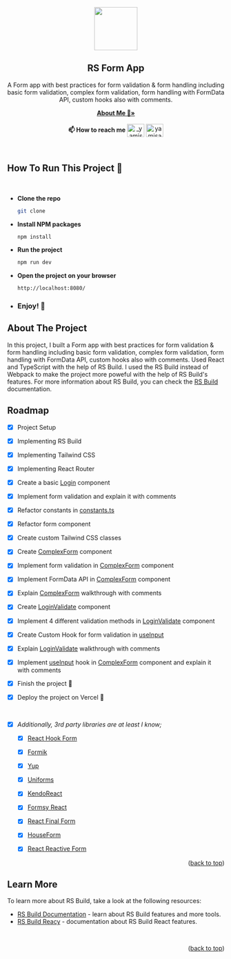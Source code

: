 <div align="center">
  <a href="https://avatars.githubusercontent.com/u/84624853?v=4">
    <img src="https://avatars.githubusercontent.com/u/84624853?v=4" width="100" height="100">
  </a>

  <h2 align="center">RS Form App</h2>

  <p align="center">
    A Form app with best practices for form validation & form handling including basic form validation, complex form validation, form handling with FormData API, custom hooks also with comments.
  </p>

  <p>
    <a href="https://github.com/yamisagi/yamisagi"><strong>About Me 💙»</strong></a>
    <br />
    <br />
     <strong>📫 How to reach me</strong> <a href="https://twitter.com/_yamisagi" target="blank"><img align="center" src="https://raw.githubusercontent.com/rahuldkjain/github-profile-readme-generator/master/src/images/icons/Social/twitter.svg" alt="_yamisagi" height="30" width="40" /></a>
    <a href="https://linkedin.com/in/yamisagi" target="blank"><img align="center" src="https://raw.githubusercontent.com/rahuldkjain/github-profile-readme-generator/master/src/images/icons/Social/linked-in-alt.svg" alt="yamisagi" height="30" width="40" /></a>
  </p>
</div>

<br/>

## How To Run This Project 🚀

<br/>

- <strong>Clone the repo</strong>

  ```sh
  git clone
  ```

- <strong>Install NPM packages</strong>

  ```sh
  npm install
  ```

- <strong>Run the project</strong>

  ```sh
  npm run dev
  ```

- <strong>Open the project on your browser</strong>

  ```sh
  http://localhost:8080/
  ```

- ### <strong>Enjoy! 🎉</strong>



<!-- ABOUT THE PROJECT -->

## About The Project

<!-- add asset here later -->


In this project, I built a Form app with best practices for form validation & form handling including basic form validation, complex form validation, form handling with FormData API, custom hooks also with comments. Used React and TypeScript with the help of RS Build. I used the RS Build instead of Webpack to make the project more poweful with the help of RS Build's features. For more information about RS Build, you can check the [RS Build](https://rsbuild.dev/guide/start/quick-start.html) documentation.

<!-- ROADMAP -->

## Roadmap

- [x] Project Setup
- [x] Implementing RS Build
- [x] Implementing Tailwind CSS
- [x] Implementing React Router
- [x] Create a basic [Login](/src/components/Login.tsx) component
- [x] Implement form validation and explain it with comments
- [x] Refactor constants in [constants.ts](/src/constants/links.ts)
- [x] Refactor form component
- [x] Create custom Tailwind CSS classes
- [x] Create [ComplexForm](/src/components/ComplexForm.tsx) component
- [x] Implement form validation in [ComplexForm](/src/components/ComplexForm.tsx) component
- [x] Implement FormData API in [ComplexForm](/src/components/ComplexForm.tsx) component
- [x] Explain [ComplexForm](/src/components/ComplexForm.tsx) walkthrough with comments
- [x] Create [LoginValidate](/src/components/LoginValidate.tsx) component
- [x] Implement 4 different validation methods in [LoginValidate](/src/components/LoginValidate.tsx) component
- [x] Create Custom Hook for form validation in [useInput](/src/hooks/useInput.ts)
- [x] Explain [LoginValidate](/src/components/LoginValidate.tsx) walkthrough with comments
- [x] Implement [useInput](/src/hooks/useInput.ts) hook in [ComplexForm](/src/components/ComplexForm.tsx) component and explain it with comments
- [x] Finish the project 🎉
- [x] Deploy the project on Vercel 🚀


<br/>

- [x] *Additionally, 3rd party libraries are at least I know;*
  - [x] [React Hook Form](https://react-hook-form.com/)
  - [x] [Formik](https://formik.org/)
  - [x] [Yup](https://github.com/jquense/yup)
  - [x] [Uniforms](https://uniforms.tools/)
  - [x] [KendoReact](https://www.telerik.com/kendo-react-ui/form)
  - [x] [Formsy React](https://github.com/formsy/formsy-react?tab=readme-ov-file)
  - [x] [React Final Form](https://final-form.org/react)
  - [x] [HouseForm](https://houseform.dev/)
  - [x] [React Reactive Form](https://github.com/bietkul/react-reactive-form)




<p align="right">(<a href="#top">back to top</a>)</p>


## Learn More

To learn more about RS Build, take a look at the following resources:

- [RS Build Documentation](https://rsbuild.dev/guide/start/index) - learn about RS Build features and more tools.
- [RS Build Reacy](https://rsbuild.dev/guide/framework/react) - documentation about RS Build React features.
<br/>

<p align="right">(<a href="#top">back to top</a>)</p>

<!-- ACKNOWLEDGMENTS
## Acknowledgments
* [Choose an Open Source License](https://choosealicense.com)
* [GitHub Emoji Cheat Sheet](https://www.webpagefx.com/tools/emoji-cheat-sheet)
* [Malven's Flexbox Cheatsheet](https://flexbox.malven.co/)
* [Malven's Grid Cheatsheet](https://grid.malven.co/)
* [Img Shields](https://shields.io)
* [GitHub Pages](https://pages.github.com)
* [Font Awesome](https://fontawesome.com)
* [React Icons](https://react-icons.github.io/react-icons/search)
<p align="right">(<a href="#top">back to top</a>)</p>
 -->

<!-- MARKDOWN LINKS & IMAGES -->
<!-- https://www.markdownguide.org/basic-syntax/#reference-style-links -->

[contributors-shield]: https://img.shields.io/github/contributors/othneildrew/Best-README-Template.svg?style=for-the-badge
[contributors-url]: https://github.com/othneildrew/Best-README-Template/graphs/contributors
[forks-shield]: https://img.shields.io/github/forks/othneildrew/Best-README-Template.svg?style=for-the-badge
[forks-url]: https://github.com/othneildrew/Best-README-Template/network/members
[stars-shield]: https://img.shields.io/github/stars/othneildrew/Best-README-Template.svg?style=for-the-badge
[stars-url]: https://github.com/othneildrew/Best-README-Template/stargazers
[issues-shield]: https://img.shields.io/github/issues/othneildrew/Best-README-Template.svg?style=for-the-badge
[issues-url]: https://github.com/othneildrew/Best-README-Template/issues
[license-shield]: https://img.shields.io/github/license/othneildrew/Best-README-Template.svg?style=for-the-badge
[license-url]: https://github.com/othneildrew/Best-README-Template/blob/master/LICENSE.txt
[linkedin-shield]: https://img.shields.io/badge/-LinkedIn-black.svg?style=for-the-badge&logo=linkedin&colorB=555
[linkedin-url]: https://linkedin.com/in/othneildrew
[product-screenshot]: assets/product.gif